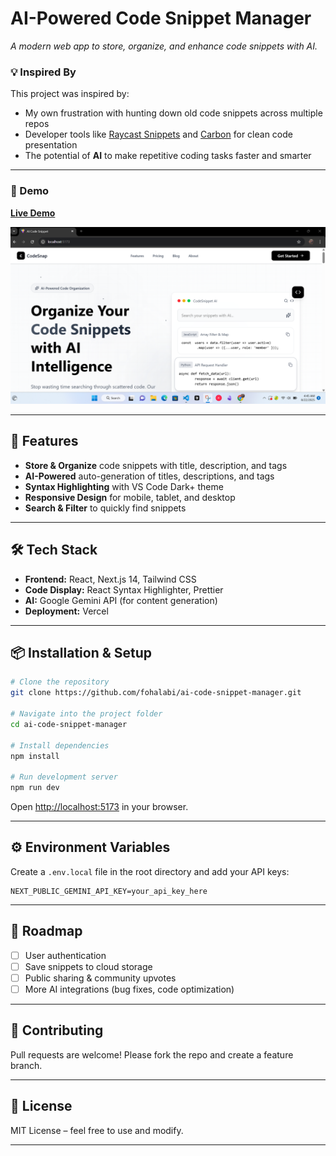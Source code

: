 # **AI-Powered Code Snippet Manager**

*A modern web app to store, organize, and enhance code snippets with AI.*

### 💡 Inspired By

This project was inspired by:

* My own frustration with hunting down old code snippets across multiple repos
* Developer tools like [Raycast Snippets](https://raycast.com) and [Carbon](https://carbon.now.sh) for clean code presentation
* The potential of **AI** to make repetitive coding tasks faster and smarter

---

### 📸 Demo

[**Live Demo**](https://ai-code-snippet-manager.vercel.app)

![App Screenshot](public/code-snippet-2.png)

---

## 🚀 Features

* **Store & Organize** code snippets with title, description, and tags
* **AI-Powered** auto-generation of titles, descriptions, and tags
* **Syntax Highlighting** with VS Code Dark+ theme
* **Responsive Design** for mobile, tablet, and desktop
* **Search & Filter** to quickly find snippets

---

## 🛠 Tech Stack

* **Frontend:** React, Next.js 14, Tailwind CSS
* **Code Display:** React Syntax Highlighter, Prettier
* **AI:** Google Gemini API (for content generation)
* **Deployment:** Vercel

---

## 📦 Installation & Setup

```bash
# Clone the repository
git clone https://github.com/fohalabi/ai-code-snippet-manager.git

# Navigate into the project folder
cd ai-code-snippet-manager

# Install dependencies
npm install

# Run development server
npm run dev
```

Open [http://localhost:5173](http://localhost:5173) in your browser.

---

## ⚙️ Environment Variables

Create a `.env.local` file in the root directory and add your API keys:

```env
NEXT_PUBLIC_GEMINI_API_KEY=your_api_key_here
```

---

## 📌 Roadmap

* [ ] User authentication
* [ ] Save snippets to cloud storage
* [ ] Public sharing & community upvotes
* [ ] More AI integrations (bug fixes, code optimization)

---

## 🤝 Contributing

Pull requests are welcome! Please fork the repo and create a feature branch.

---

## 📜 License

MIT License – feel free to use and modify.

---
